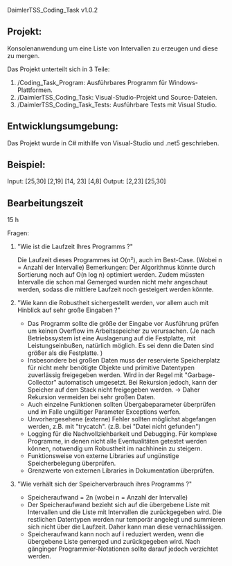 DaimlerTSS_Coding_Task v1.0.2


## Projekt:
Konsolenanwendung um eine Liste von Intervallen zu erzeugen und diese zu mergen. 

Das Projekt unterteilt sich in 3 Teile:
1. /Coding_Task_Program: 			Ausführbares Programm für Windows-Plattformen.
2. /DaimlerTSS_Coding_Task: 		Visual-Studio-Projekt und Source-Dateien.
3. /DaimlerTSS_Coding_Task_Tests: 	Ausführbare Tests mit Visual Studio.

## Entwicklungsumgebung:
Das Projekt wurde in C# mithilfe von Visual-Studio und .net5 geschrieben.

## Beispiel:
Input: [25,30] [2,19] [14, 23] [4,8]  Output: [2,23] [25,30]

## Bearbeitungszeit
15 h



Fragen:

1. "Wie ist die Laufzeit Ihres Programms ?" 

	Die Laufzeit dieses Programmes ist O(n²), auch im Best-Case. (Wobei n = Anzahl der Intervalle)
	Bemerkungen: 
	Der Algorithmus könnte durch Sortierung noch auf O(n log n) optimiert werden. 
	Zudem müssten Intervalle die schon mal Gemerged wurden nicht mehr angeschaut werden, sodass die mittlere Laufzeit noch gesteigert werden könnte.
	
2. "Wie kann die Robustheit sichergestellt werden, vor allem auch mit Hinblick auf sehr große Eingaben ?"

	- Das Programm sollte die größe der Eingabe vor Ausführung prüfen um keinen Overflow im Arbeitsspeicher zu verursachen. (Je nach Betriebssystem ist eine Auslagerung auf die Festplatte, mit Leistungseinbußen, natürlich möglich. Es sei denn die Daten sind größer als die Festplatte. )
	- Insbesondere bei großen Daten muss der reservierte Speicherplatz für nicht mehr benötigte Objekte und primitive Datentypen zuverlässig freigegeben werden. 
		Wird in der Regel mit "Garbage-Collector" automatisch umgesetzt. Bei Rekursion jedoch, kann der Speicher auf dem Stack nicht freigegeben werden. 
		-> Daher Rekursion vermeiden bei sehr großen Daten.
	- Auch einzelne Funktionen sollten Übergabeparameter überprüfen und im Falle ungültiger Parameter Exceptions werfen.
	- Unvorhergesehene (externe) Fehler sollten möglichst abgefangen werden, z.B. mit "trycatch". (z.B. bei "Datei nicht gefunden")
	- Logging für die Nachvollziehbarkeit und Debugging. Für komplexe Programme, in denen nicht alle Eventualitäten getestet werden können, notwendig um Robustheit im nachhinein zu steigern.
	- Funktionsweise von externe Libraries auf ungünstige Speicherbelegung überprüfen.
	- Grenzwerte von externen Libraries in Dokumentation überprüfen.
	
3. "Wie verhält sich der Speicherverbrauch ihres Programms ?"
	
	- Speicheraufwand = 2n (wobei n = Anzahl der Intervalle)
	- Der Speicheraufwand bezieht sich auf die übergebene Liste mit Intervallen und die Liste mit Intervallen die zurückgegeben wird. 
		Die restlichen Datentypen werden nur temporär angelegt und summieren sich nicht über die Laufzeit. Daher kann man diese vernachlässigen.
	- Speicheraufwand kann noch auf i reduziert werden, wenn die übergebene Liste gemerged und zurückgegeben wird. 
		Nach gänginger Programmier-Notationen sollte darauf jedoch verzichtet werden.
